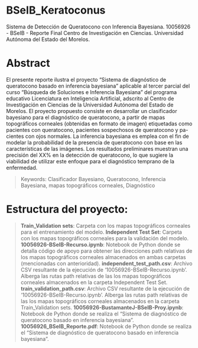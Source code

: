 # BSeIB_Keratoconus
 Sistema de Detección de Queratocono con Inferencia Bayesiana.
 10056926 - BSeIB - Reporte Final
 Centro de Investigación en Ciencias. Universidad Autónoma del Estado del Morelos.

# Abstract
El presente reporte ilustra el proyecto “Sistema de diagnóstico de queratocono basado en inferencia bayesiana” aplicable al tercer parcial del
curso “Búsqueda de Soluciones e Inferencia Bayesiana” del programa educativo Licenciatura en Inteligencia Artificial, adscrito al Centro de
Investigación en Ciencias de la Universidad Autónoma del Estado de Morelos.
El proyecto propuesto consiste en desarrollar un clasificador bayesiano para el diagnóstico de queratocono, a partir de mapas topográficos
corneales (obtenidas en formato de imagen) etiquetadas como pacientes con queratocono, pacientes sospechosos de queratocono y pa-
cientes con ojos normales. La inferencia bayesiana es emplea con el fin de modelar la probabilidad de la presencia de queratocono con base
en las características de las imágenes. Los resultados preliminares muestran una precisión del XX% en la detección de queratocono, lo que
sugiere la viabilidad de utilizar este enfoque para el diagnóstico temprano de la enfermedad.

> Keywords: Clasificador Bayesiano, Queratocono, Inferencia Bayesiana, mapas topográficos corneales, Diagnóstico

# Estructura del proyecto:

> **Train_Validation sets**: Carpeta con los mapas topográficos corneales para el entrenamiento del modelo.
> **Independent Test Set**: Carpeta con los mapas topográficos corneales para la validación del modelo.
> **10056926-BSeIB-Recurso.ipynb**: Notebook de Python donde se detalla código de apoyo para obtener las direcciones path relativas de los mapas topográficos corneales almacenados en ambas carpetas (mencionadas con anterioridad).
> **independent_test_path.csv**: Archivo CSV resultante de la ejecución de ‘10056926-BSeIB-Recurso.ipynb’. Alberga las rutas path relativas de las los mapas topográficos corneales almacenados en la carpeta Independent Test Set.
> **train_validation_path.csv**: Archivo CSV resultante de la ejecución de ‘10056926-BSeIB-Recurso.ipynb’. Alberga las rutas path relativas de las los mapas topográficos corneales almacenados en la carpeta Train_Validation sets.
> **10056926-BustamanteJ-BSeIB-Proy.ipynb**: Notebook de Python donde se realiza el “Sistema de diagnóstico de queratocono basado en inferencia bayesiana”.
> **10056926_BSeIB_Reporte.pdf**: Notebook de Python donde se realiza el “Sistema de diagnóstico de queratocono basado en inferencia bayesiana”. 


